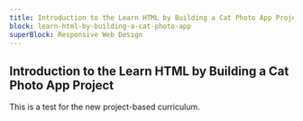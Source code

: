 ```yaml
---
title: Introduction to the Learn HTML by Building a Cat Photo App Project
block: learn-html-by-building-a-cat-photo-app
superBlock: Responsive Web Design
---
```


## Introduction to the Learn HTML by Building a Cat Photo App Project

This is a test for the new project-based curriculum.
